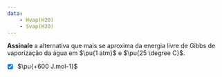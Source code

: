 ```yaml
---
data:
    - Hvap(H2O)
    - Svap(H2O)
---
```


**Assinale** a alternativa que mais se aproxima da energia livre de Gibbs de vaporização da água em $\pu{1 atm}$ e $\pu{25 \degree C}$.

- [x] $\pu{+600 J.mol-1}$
